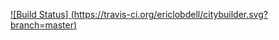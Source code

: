 [![Build Status] (https://travis-ci.org/ericlobdell/citybuilder.svg?branch=master)](https://travis-ci.org/ericlobdell/citybuilder)